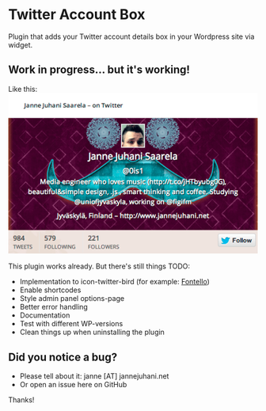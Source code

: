 # Twitter Account Box

Plugin that adds your Twitter account details box in your Wordpress site via widget.

## Work in progress... but it's working!

Like this:
![Image](public/images/twitteraccountbox-example.png?raw=true)

This plugin works already. But there's still things TODO:

* Implementation to icon-twitter-bird (for example: [Fontello](http://fontello.com/))
* Enable shortcodes
* Style admin panel options-page
* Better error handling
* Documentation
* Test with different WP-versions
* Clean things up when uninstalling the plugin

## Did you notice a bug?
* Please tell about it: janne [AT] jannejuhani.net
* Or open an issue here on GitHub

Thanks!